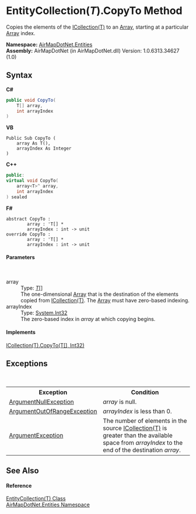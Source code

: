# EntityCollection(*T*).CopyTo Method 
 

Copies the elements of the <a href="http://msdn2.microsoft.com/en-us/library/92t2ye13" target="_blank">ICollection(T)</a> to an <a href="http://msdn2.microsoft.com/en-us/library/czz5hkty" target="_blank">Array</a>, starting at a particular <a href="http://msdn2.microsoft.com/en-us/library/czz5hkty" target="_blank">Array</a> index.

**Namespace:**&nbsp;<a href="N_AirMapDotNet_Entities">AirMapDotNet.Entities</a><br />**Assembly:**&nbsp;AirMapDotNet (in AirMapDotNet.dll) Version: 1.0.6313.34627 (1.0)

## Syntax

**C#**<br />
``` C#
public void CopyTo(
	T[] array,
	int arrayIndex
)
```

**VB**<br />
``` VB
Public Sub CopyTo ( 
	array As T(),
	arrayIndex As Integer
)
```

**C++**<br />
``` C++
public:
virtual void CopyTo(
	array<T>^ array, 
	int arrayIndex
) sealed
```

**F#**<br />
``` F#
abstract CopyTo : 
        array : 'T[] * 
        arrayIndex : int -> unit 
override CopyTo : 
        array : 'T[] * 
        arrayIndex : int -> unit 
```


#### Parameters
&nbsp;<dl><dt>array</dt><dd>Type: <a href="T_AirMapDotNet_Entities_EntityCollection_1">*T*</a>[]<br />The one-dimensional <a href="http://msdn2.microsoft.com/en-us/library/czz5hkty" target="_blank">Array</a> that is the destination of the elements copied from <a href="http://msdn2.microsoft.com/en-us/library/92t2ye13" target="_blank">ICollection(T)</a>. The <a href="http://msdn2.microsoft.com/en-us/library/czz5hkty" target="_blank">Array</a> must have zero-based indexing.</dd><dt>arrayIndex</dt><dd>Type: <a href="http://msdn2.microsoft.com/en-us/library/td2s409d" target="_blank">System.Int32</a><br />The zero-based index in *array* at which copying begins.</dd></dl>

#### Implements
<a href="http://msdn2.microsoft.com/en-us/library/0efx51xw" target="_blank">ICollection(T).CopyTo(T[], Int32)</a><br />

## Exceptions
&nbsp;<table><tr><th>Exception</th><th>Condition</th></tr><tr><td><a href="http://msdn2.microsoft.com/en-us/library/27426hcy" target="_blank">ArgumentNullException</a></td><td>*array* is null.</td></tr><tr><td><a href="http://msdn2.microsoft.com/en-us/library/8xt94y6e" target="_blank">ArgumentOutOfRangeException</a></td><td>*arrayIndex* is less than 0.</td></tr><tr><td><a href="http://msdn2.microsoft.com/en-us/library/3w1b3114" target="_blank">ArgumentException</a></td><td>The number of elements in the source <a href="http://msdn2.microsoft.com/en-us/library/92t2ye13" target="_blank">ICollection(T)</a> is greater than the available space from *arrayIndex* to the end of the destination *array*.</td></tr></table>

## See Also


#### Reference
<a href="T_AirMapDotNet_Entities_EntityCollection_1">EntityCollection(T) Class</a><br /><a href="N_AirMapDotNet_Entities">AirMapDotNet.Entities Namespace</a><br />
